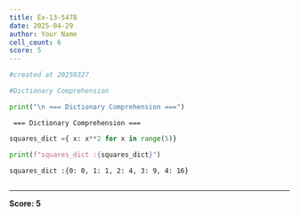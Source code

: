 ```yaml
---
title: Ex-13-5478
date: 2025-04-29
author: Your Name
cell_count: 6
score: 5
---
```


```python
#created at 20250327
```


```python
#Dictionary Comprehension
```


```python
print("\n === Dictionary Comprehension ===")
```

    
     === Dictionary Comprehension ===



```python
squares_dict ={ x: x**2 for x in range(5)}

```


```python
print(f"squares_dict :{squares_dict}")
```

    squares_dict :{0: 0, 1: 1, 2: 4, 3: 9, 4: 16}



```python

```


---
**Score: 5**